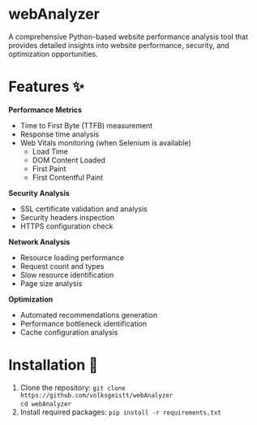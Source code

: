 # webAnalyzer
A comprehensive Python-based website performance analysis tool that provides detailed insights into website performance, security, and optimization opportunities.
# Features ✨
**Performance Metrics**
- Time to First Byte (TTFB) measurement
- Response time analysis
- Web Vitals monitoring (when Selenium is available)
   - Load Time
   - DOM Content Loaded
   - First Paint
   - First Contentful Paint

**Security Analysis**
- SSL certificate validation and analysis
- Security headers inspection
- HTTPS configuration check

**Network Analysis**
- Resource loading performance
- Request count and types
- Slow resource identification
- Page size analysis

**Optimization**
- Automated recommendations generation
- Performance bottleneck identification
- Cache configuration analysis

# Installation 🔧
1. Clone the repository:
```git clone https://github.com/volksgeistt/webAnalyzer```<br>
```cd webAnalyzer```
2. Install required packages:
```pip install -r requirements.txt```














